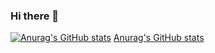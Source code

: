### Hi there 👋
[![Anurag's GitHub stats](https://github-readme-stats.vercel.app/api?username=JAKEYSLINKY)](https://github.com/anuraghazra/github-readme-stats)
[Anurag's GitHub stats](https://github-readme-stats.vercel.app/api?username=anuraghazra&show_icons=true&theme=tokyonight)
<!-- **JAKEYSLINKY/JAKEYSLINKY** is a ✨ _special_ ✨ repository because its `README.md` (this file) appears on your GitHub profile.

Here are some ideas to get you started:

- 🔭 I’m currently working on ...
- 🌱 I’m currently learning ...
- 👯 I’m looking to collaborate on ...
- 🤔 I’m looking for help with ...
- 💬 Ask me about ...
- 📫 How to reach me: ...
- 😄 Pronouns: ...
- ⚡ Fun fact: ...
-->
